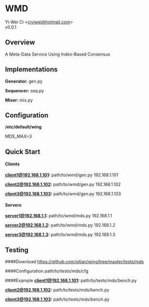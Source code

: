 WMD
===
Yi-Wei Ci &lt;ciyiwei@hotmail.com&gt;  
v0.0.1

Overview
--------
A Meta-Data Service Using Index-Based Consensus


Implementations
---------------
**Generator:**	gen.py

**Sequencer:**	seq.py

**Mixer:**	mix.py

Configuration
-------------
**/etc/default/wing**

MDS_MAX=3

Quick Start
-----------
#### Clients
**client1@192.168.1.101:**
path/to/wmd/gen.py 192.168.1.101

**client2@192.168.1.102:**
path/to/wmd/gen.py 192.168.1.102

**client3@192.168.1.103:**
path/to/wmd/gen.py 192.168.1.103

#### Servers
**server1@192.168.1.1:**
path/to/wmd/mds.py 192.168.1.1

**server2@192.168.1.2:**
path/to/wmd/mds.py 192.168.1.2

**server3@192.168.1.3:**
path/to/wmd/mds.py 192.168.1.3

Testing
-------
####Download
<https://github.com/sitian/wing/tree/master/tests/mds>

####Configuration
path/to/tests/mds/cfg

####Example
**client1@192.168.1.101:**
path/to/tests/mds/bench.py

**client2@192.168.1.102:**
path/to/tests/mds/bench.py

**client3@192.168.1.103:**
path/to/tests/mds/bench.py
